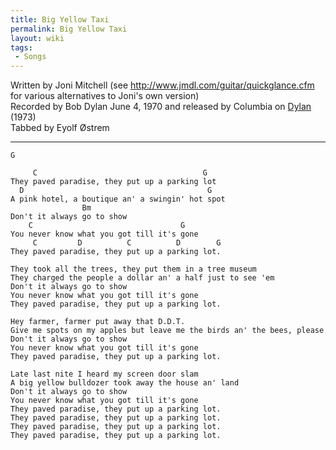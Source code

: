 ```yaml
---
title: Big Yellow Taxi
permalink: Big Yellow Taxi
layout: wiki
tags:
 - Songs
---
```


Written by Joni Mitchell (see
[<http://www.jmdl.com/guitar/quickglance.cfm>](http://www.jmdl.com/guitar/quickglance.cfm)
for various alternatives to Joni's own version)  
Recorded by Bob Dylan June 4, 1970 and released by Columbia on
[Dylan](Dylan) (1973)  
Tabbed by Eyolf Østrem

* * * * *

    G

         C                                     G
    They paved paradise, they put up a parking lot
      D                                         G
    A pink hotel, a boutique an' a swingin' hot spot
                    Bm
    Don't it always go to show
        C                                 G
    You never know what you got till it's gone
         C         D          C          D        G
    They paved paradise, they put up a parking lot.

    They took all the trees, they put them in a tree museum
    They charged the people a dollar an' a half just to see 'em
    Don't it always go to show
    You never know what you got till it's gone
    They paved paradise, they put up a parking lot.

    Hey farmer, farmer put away that D.D.T.
    Give me spots on my apples but leave me the birds an' the bees, please
    Don't it always go to show
    You never know what you got till it's gone
    They paved paradise, they put up a parking lot.

    Late last nite I heard my screen door slam
    A big yellow bulldozer took away the house an' land
    Don't it always go to show
    You never know what you got till it's gone
    They paved paradise, they put up a parking lot.
    They paved paradise, they put up a parking lot.
    They paved paradise, they put up a parking lot.
    They paved paradise, they put up a parking lot.
